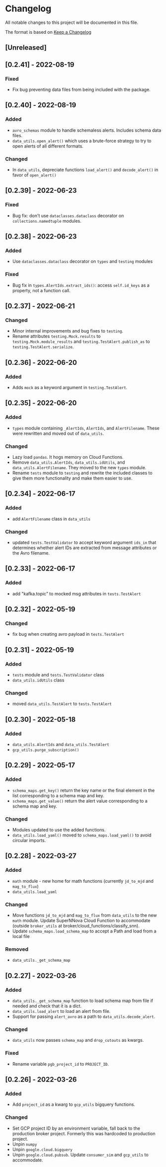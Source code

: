 # Changelog<a name="changelog"></a>

All notable changes to this project will be documented in this file.

The format is based on [Keep a Changelog](https://keepachangelog.com/en/1.0.0/)

<!-- uncomment the following when we're out of alpha and actually following it -->

<!-- and this project adheres to [Semantic Versioning](https://semver.org/spec/v2.0.0.html). -->

## \[Unreleased\]<a name="unreleased"></a>

## \[0.2.41\] - 2022-08-19

### Fixed

- Fix bug preventing data files from being included with the package.

## \[0.2.40\] - 2022-08-19

### Added

- `avro_schemas` module to handle schemaless alerts. Includes schema data files.
- `data_utils.open_alert()` which uses a brute-force strategy to try to open alerts of all different formats.

### Changed

- In `data_utils`, depreciate functions `load_alert()` and `decode_alert()` in favor of `open_alert()`

## \[0.2.39\] - 2022-06-23

### Fixed

- Bug fix: don't use `dataclasses.dataclass` decorator on `collections.namedtuple` modules.

## \[0.2.38\] - 2022-06-23

### Added

- Use `dataclasses.dataclass` decorator on `types` and `testing` modules

### Fixed

- Bug fix in `types.AlertIds.extract_ids()`: access `self.id_keys` as a property, not a function call.

## \[0.2.37\] - 2022-06-21

### Changed

- Minor internal improvements and bug fixes to `testing`.
- Rename attributes `testing.Mock.results` to `testing.Mock.module_results` and `testing.TestAlert.publish_as` to `testing.TestAlert.serialize`.

## \[0.2.36\] - 2022-06-20

### Added

- Adds `mock` as a keyword argument in `testing.TestAlert`.

## \[0.2.35\] - 2022-06-20

### Added

- `types` module containing `_AlertIds`, `AlertIds`, and `AlertFilename`. These were rewritten and moved out of `data_utils`.

### Changed

- Lazy load `pandas`. It hogs memory on Cloud Functions.
- Remove `data_utils.AlertIds`, `data_utils.idUtils`, and `data_utils.AlertFilename`. They moved to the new `types` module.
- Rename `tests` module to `testing` and rewrite the included classes to give them more functionality and make them easier to use.

## \[0.2.34\] - 2022-06-17

### Added

- add `AlertFilename` class in `data_utils`

### Changed

- updated `tests.TestValidator` to accept keyword argument `ids_in` that determines whether alert IDs are extracted from message attributes or the Avro filename.

## \[0.2.33\] - 2022-06-17

### Added

- add "kafka.topic" to mocked msg attributes in `tests.TestAlert`

## \[0.2.32\] - 2022-05-19

### Changed

- fix bug when creating avro payload in `tests.TestAlert`

## \[0.2.31\] - 2022-05-19

### Added

- `tests` module and `tests.TestValidator` class
- `data_utils.idUtils` class

### Changed

- moved `data_utils.TestAlert` to `tests.TestAlert`

## \[0.2.30\] - 2022-05-18

### Added

- `data_utils.AlertIds` and `data_utils.TestAlert`
- `gcp_utils.purge_subscription()`

## \[0.2.29\] - 2022-05-17

### Added

- `schema_maps.get_key()` return the key name or the final element in the list corresponding to a schema map and key.
- `schema_maps.get_value()` return the alert value corresponding to a schema map and key.

### Changed

- Modules updated to use the added functions.
- `data_utils.load_yaml()` moved to `schema_maps.load_yaml()` to avoid circular imports.

## \[0.2.28\] - 2022-03-27

### Added

- `math` module - new home for math functions (currently `jd_to_mjd` and `mag_to_flux`)
- `data_utils.load_yaml`

### Changed

- Move functions `jd_to_mjd` and `mag_to_flux` from `data_utils` to the new `math` module. Update SuperNNova Cloud Function to accommodate (outside `broker_utils` at broker/cloud_functions/classify_snn).
- Update `schema_maps.load_schema_map` to accept a Path and load from a local file

### Removed

- `data_utils._get_schema_map`

## \[0.2.27\] - 2022-03-26

### Added<a name="added-1"></a>

- `data_utils._get_schema_map` function to load schema map from file if needed and check that it is a dict.
- `data_utils.load_alert` to load an alert from file.
- Support for passing `alert_avro` as a path to `data_utils.decode_alert`.

### Changed<a name="changed-1"></a>

- `data_utils` now passes `schema_map` and `drop_cutouts` as kwargs.

### Fixed<a name="fixed-1"></a>

- Rename variable `pgb_project_id` to `PROJECT_ID`.

## \[0.2.26\] - 2022-03-26<a name="0226---2022-03-26"></a>

### Added<a name="added"></a>

- Add `project_id` as a kwarg to `gcp_utils` bigquery functions.

### Changed<a name="changed"></a>

- Set GCP project ID by an environment variable, fall back to the production broker project. Formerly this was hardcoded to production project.
- Unpin `numpy`
- Unpin `google.cloud.bigquery`
- Unpin `google.cloud.pubsub`. Update `consumer_sim` and `gcp_utils` to accommodate.
